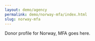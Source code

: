 ```yaml
---
layout: demo/agency
permalink: demo/norway-mfa/index.html
slug: norway-mfa
---
```


Donor profile for Norway, MFA goes here.
